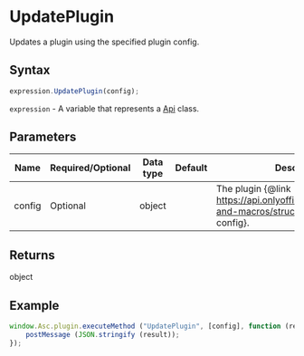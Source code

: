 # UpdatePlugin

Updates a plugin using the specified plugin config.

## Syntax

```javascript
expression.UpdatePlugin(config);
```

`expression` - A variable that represents a [Api](../Api.md) class.

## Parameters

| **Name** | **Required/Optional** | **Data type** | **Default** | **Description** |
| ------------- | ------------- | ------------- | ------------- | ------------- |
| config | Optional | object |  | The plugin &#123;@link https://api.onlyoffice.com/docs/plugin-and-macros/structure/manifest/ config&#125;. |

## Returns

object

## Example

```javascript editor-pptx
window.Asc.plugin.executeMethod ("UpdatePlugin", [config], function (result) {
    postMessage (JSON.stringify (result));
});
```
